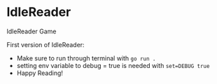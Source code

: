 # IdleReader
IdleReader Game


First version of IdleReader:

- Make sure to run through terminal with `go run .`
- setting env variable to debug = true is needed with `set=DEBUG true`
- Happy Reading!

